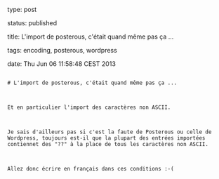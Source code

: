 type: post
status: published
title: L'import de posterous, c'était quand même pas ça ...
tags: encoding, posterous, wordpress
date: Thu Jun 06 11:58:48 CEST 2013
~~~~~~
# L'import de posterous, c'était quand même pas ça ...

Et en particulier l'import des caractères non ASCII.

Je sais d'ailleurs pas si c'est la faute de Posterous ou celle de Wordpress, toujours est-il que la plupart des entrées importées contiennet des "??" à la place de tous les caractères non ASCII.

Allez donc écrire en français dans ces conditions :-(